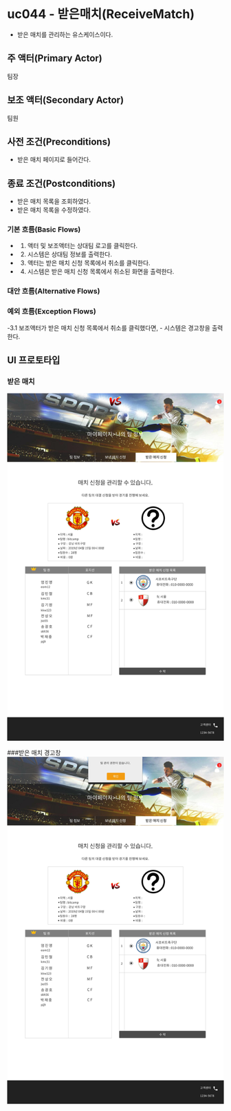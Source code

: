 # uc044 - 받은매치(ReceiveMatch)
- 받은 매치를 관리하는 유스케이스이다.

## 주 액터(Primary Actor)

팀장

## 보조 액터(Secondary Actor)

팀원

## 사전 조건(Preconditions)

- 받은 매치 페이지로 들어간다.

## 종료 조건(Postconditions)

- 받은 매치 목록을 조회하였다.
- 받은 매치 목록을 수정하였다.

### 기본 흐름(Basic Flows)

- 1. 액터 및 보조액터는 상대팀 로고를 클릭한다. 
- 2. 시스템은 상대팀 정보를 출력한다.
- 3. 액터는 받은 매치 신청 목록에서 취소를 클릭한다.
- 4. 시스템은 받은 매치 신청 목록에서 취소된 화면을 출력한다.

### 대안 흐름(Alternative Flows)


### 예외 흐름(Exception Flows)

 -3.1 보조액터가 받은 매치 신청 목록에서 취소를 클릭했다면,
           -  시스템은 경고창을 출력한다.
    
           
## UI 프로토타입

### 받은 매치 
![받은매치](./images/receivematch.jpg)
    
###받은 매치 경고창   
![받은매치경고창](./images/receivematchwarning.jpg)
 

     
    